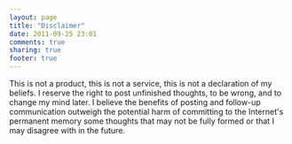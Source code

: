 ```yaml
---
layout: page
title: "Disclaimer"
date: 2011-09-25 23:01
comments: true
sharing: true
footer: true
---
```

This is not a product, this is not a service, this is not a declaration of my beliefs. I reserve the right to post unfinished thoughts, to be wrong, and to change my mind later. I believe the benefits of posting and follow-up communication outweigh the potential harm of committing to the Internet's permanent memory some thoughts that may not be fully formed or that I may disagree with in the future. 

